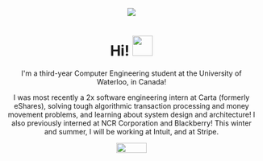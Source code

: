 <html>

 <p align="center"><img src="https://i.imgur.com/bJEDat8.png"/></p>

 <p align="center"><h1 align="center">Hi! <img src="https://media.giphy.com/media/8XaBSsyQaYFxxNqznU/giphy.gif" width="40" height="40"/>
 </h3>
 <p align="center">I'm a third-year Computer Engineering student at the University of Waterloo, in Canada! </p>

 <p align="center">I was most recently a 2x software engineering intern at Carta (formerly eShares), solving tough algorithmic transaction processing and money movement problems, and learning about system design and architecture! I also previously interned at NCR Corporation and Blackberry! This winter and summer, I will be working at Intuit, and at Stripe.
  
  <p align="center"><a href="https://linkedin.com/in/kaveenk"><img src="https://i.imgur.com/1HtFi4b.png" width="60" height="20"/></p>
